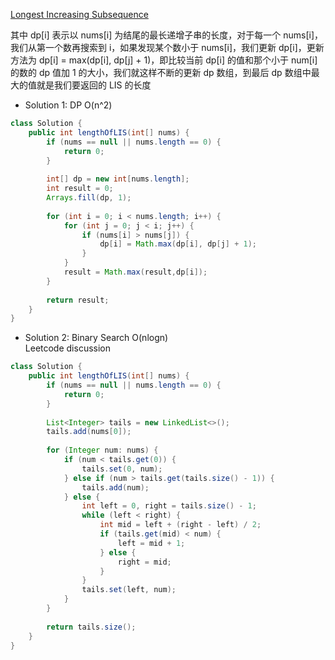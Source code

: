 [Longest Increasing Subsequence](https://leetcode.com/problems/longest-increasing-subsequence/description/)

其中 dp[i] 表示以 nums[i] 为结尾的最长递增子串的长度，对于每一个 nums[i]，我们从第一个数再搜索到 i，如果发现某个数小于 nums[i]，我们更新 dp[i]，更新方法为 dp[i] = max(dp[i], dp[j] + 1)，即比较当前 dp[i] 的值和那个小于 num[i] 的数的 dp 值加 1 的大小，我们就这样不断的更新 dp 数组，到最后 dp 数组中最大的值就是我们要返回的 LIS 的长度
- Solution 1: DP O(n^2)
```java
class Solution {
    public int lengthOfLIS(int[] nums) {        
        if (nums == null || nums.length == 0) {
            return 0;
        }
        
        int[] dp = new int[nums.length];
        int result = 0;
        Arrays.fill(dp, 1);
        
        for (int i = 0; i < nums.length; i++) {
            for (int j = 0; j < i; j++) {
                if (nums[i] > nums[j]) {
                    dp[i] = Math.max(dp[i], dp[j] + 1);
                }
            }
            result = Math.max(result,dp[i]);
        }
        
        return result;
    }
}
```

- Solution 2: Binary Search O(nlogn) <br>
Leetcode discussion <br>
```java
class Solution {
    public int lengthOfLIS(int[] nums) {        
        if (nums == null || nums.length == 0) {
            return 0;
        }
        
        List<Integer> tails = new LinkedList<>();
        tails.add(nums[0]);
        
        for (Integer num: nums) {
            if (num < tails.get(0)) {
                tails.set(0, num);
            } else if (num > tails.get(tails.size() - 1)) {
                tails.add(num);
            } else {
                int left = 0, right = tails.size() - 1;
                while (left < right) {
                    int mid = left + (right - left) / 2;
                    if (tails.get(mid) < num) {
                        left = mid + 1;
                    } else {
                        right = mid;
                    }
                }
                tails.set(left, num);
            }
        }
        
        return tails.size();
    }
}
```

